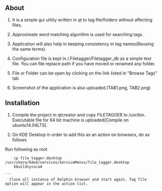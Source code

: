 About
------------------------------------

  1. It is a simple gui utility written in qt to tag file/folders without affecting files.
  
  2. Approximate word matching algorithm is used for searching tags.

  3. Application will also help in keeping consistency in tag names(Reusing the same terms).

  4. Configuration file is kept in <home directory>/.Filetagger/Filetagger_db as a simple text file. You can file replace path if you have moved or renamed any folder.

  5. File or Folder can be open by clicking on the link listed in "Browse Tags" tab

  6. Screenshot of the application is also uploaded.(TAB1.png, TAB2.png)

  

Installation
------------------------------------

  1. Compile the project in qtcreator and copy FILETAGGER to /usr/bin. Executable file for 64 bit machine is uploaded(Compile on ubuntu14.04LTS). 
  
  2. On KDE Desktop in order to add this as an action on browsers, do as follows 
  


Run following as root 
````
    cp file_tagger.desktop /usr/share/kde4/services/ServiceMenus/file_tagger.desktop
    kbuildsycoca4

```
  Close all instance of Dolphin browser and start again. Tag file option will appear in the action list.